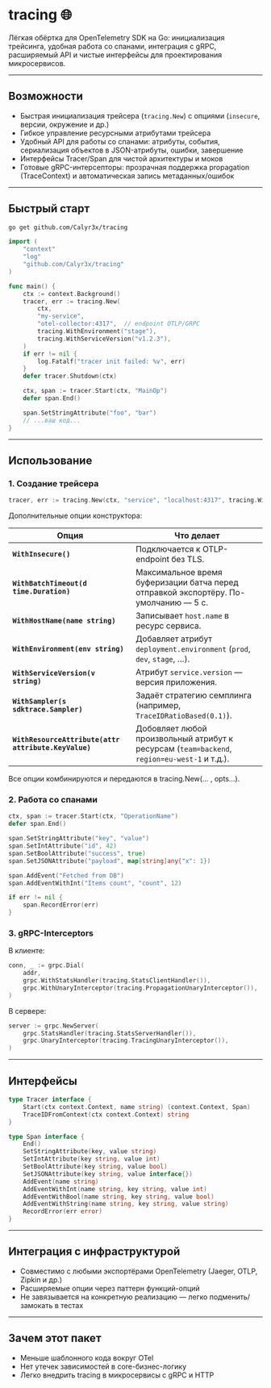 # tracing 🌐

Лёгкая обёртка для OpenTelemetry SDK на Go: инициализация трейсинга, удобная работа со спанами, интеграция с gRPC, расширяемый API и чистые интерфейсы для проектирования микросервисов.

---

## Возможности

* Быстрая инициализация трейсера (`tracing.New`) с опциями (`insecure`, версии, окружение и др.)
* Гибкое управление ресурсными атрибутами трейсера
* Удобный API для работы со спанами: атрибуты, события, сериализация объектов в JSON-атрибуты, ошибки, завершение
* Интерфейсы Tracer/Span для чистой архитектуры и моков
* Готовые gRPC-интерсепторы: прозрачная поддержка propagation (TraceContext) и автоматическая запись метаданных/ошибок

---

## Быстрый старт

```bash
go get github.com/Calyr3x/tracing
```

```go
import (
    "context"
    "log"
    "github.com/Calyr3x/tracing"
)

func main() {
    ctx := context.Background()
    tracer, err := tracing.New(
        ctx,
        "my-service",
        "otel-collector:4317",  // endpoint OTLP/GRPC
        tracing.WithEnvironment("stage"),
        tracing.WithServiceVersion("v1.2.3"),
    )
    if err != nil {
        log.Fatalf("tracer init failed: %v", err)
    }
    defer tracer.Shutdown(ctx)

    ctx, span := tracer.Start(ctx, "MainOp")
    defer span.End()

    span.SetStringAttribute("foo", "bar")
    // ...ваш код...
}
```

---

## Использование

### 1. Создание трейсера

```go
tracer, err := tracing.New(ctx, "service", "localhost:4317", tracing.WithInsecure())
```

Дополнительные опции конструктора:

| Опция                                                | Что делает                                                                                    |
| ---------------------------------------------------- | --------------------------------------------------------------------------------------------- |
| **`WithInsecure()`**                                 | Подключается к OTLP-endpoint без TLS.                                                         |
| **`WithBatchTimeout(d time.Duration)`**              | Максимальное время буферизации батча перед отправкой экспортёру. По-умолчанию — 5 с.          |
| **`WithHostName(name string)`**                      | Записывает `host.name` в ресурс сервиса.                                                      |
| **`WithEnvironment(env string)`**                    | Добавляет атрибут `deployment.environment` (`prod`, `dev`, `stage`, …).                       |
| **`WithServiceVersion(v string)`**                   | Атрибут `service.version` — версия приложения.                                                |
| **`WithSampler(s sdktrace.Sampler)`**                | Задаёт стратегию семплинга (например, `TraceIDRatioBased(0.1)`).                              |
| **`WithResourceAttribute(attr attribute.KeyValue)`** | Добовляет любой произвольный атрибут к ресурсам (`team=backend`, `region=eu-west-1` и т.д.).  |

Все опции комбинируются и передаются в tracing.New(… , opts...).

### 2. Работа со спанами

```go
ctx, span := tracer.Start(ctx, "OperationName")
defer span.End()

span.SetStringAttribute("key", "value")
span.SetIntAttribute("id", 42)
span.SetBoolAttribute("success", true)
span.SetJSONAttribute("payload", map[string]any{"x": 1})

span.AddEvent("Fetched from DB")
span.AddEventWithInt("Items count", "count", 12)

if err != nil {
    span.RecordError(err)
}
```

### 3. gRPC-Interceptors

В клиенте:

```go
conn, _ := grpc.Dial(
    addr,
    grpc.WithStatsHandler(tracing.StatsClientHandler()),
    grpc.WithUnaryInterceptor(tracing.PropagationUnaryInterceptor()),
)
```

В сервере:

```go
server := grpc.NewServer(
    grpc.StatsHandler(tracing.StatsServerHandler()),
    grpc.UnaryInterceptor(tracing.TracingUnaryInterceptor()),
)
```

---

## Интерфейсы

```go
type Tracer interface {
    Start(ctx context.Context, name string) (context.Context, Span)
    TraceIDFromContext(ctx context.Context) string
}

type Span interface {
    End()
    SetStringAttribute(key, value string)
    SetIntAttribute(key string, value int)
    SetBoolAttribute(key string, value bool)
    SetJSONAttribute(key string, value interface{})
    AddEvent(name string)
    AddEventWithInt(name string, key string, value int)
    AddEventWithBool(name string, key string, value bool)
    AddEventWithString(name string, key string, value string)
    RecordError(err error)
}
```

---

## Интеграция с инфраструктурой

* Совместимо с любыми экспортёрами OpenTelemetry (Jaeger, OTLP, Zipkin и др.)
* Расширяемые опции через паттерн функций-опций
* Не завязывается на конкретную реализацию — легко подменить/замокать в тестах

---

## Зачем этот пакет

* Меньше шаблонного кода вокруг OTel
* Нет утечек зависимостей в core-бизнес-логику
* Легко внедрить tracing в микросервисы с gRPC и HTTP
